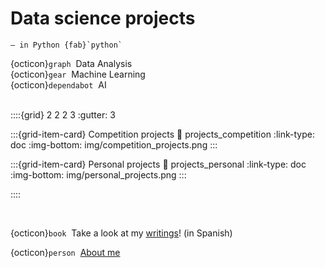 # Data science projects
```{epigraph}
— in Python {fab}`python`
```

{octicon}`graph` &nbsp;Data Analysis  
{octicon}`gear` &nbsp;Machine Learning  
{octicon}`dependabot` &nbsp;AI  
&nbsp;

::::{grid} 2 2 2 3
:gutter: 3

:::{grid-item-card} Competition projects
:link: projects_competition
:link-type: doc
:img-bottom: img/competition_projects.png
:::

:::{grid-item-card} Personal projects
:link: projects_personal
:link-type: doc
:img-bottom: img/personal_projects.png
:::

::::

&nbsp;

{octicon}`book` &nbsp;Take a look at my [writings](writings)! (in Spanish)

{octicon}`person` &nbsp;[About me](about-me)